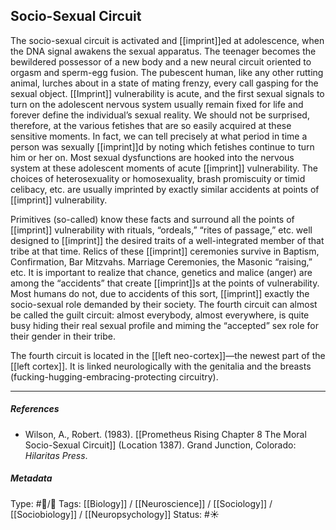 ## Socio-Sexual Circuit  # 

The socio-sexual circuit is activated and [[imprint]]ed at adolescence, when the DNA signal awakens the sexual apparatus. The teenager becomes the bewildered possessor of a new body and a new neural circuit oriented to orgasm and sperm-egg fusion. The pubescent human, like any other rutting animal, lurches about in a state of mating frenzy, every call gasping for the sexual object. [[Imprint]] vulnerability is acute, and the first sexual signals to turn on the adolescent nervous system usually remain fixed for life and forever define the individual’s sexual reality. We should not be surprised, therefore, at the various fetishes that are so easily acquired at these sensitive moments. In fact, we can tell precisely at what period in time a person was sexually [[imprint]]d by noting which fetishes continue to turn him or her on. Most sexual dysfunctions are hooked into the nervous system at these adolescent moments of acute [[imprint]] vulnerability. The choices of heterosexuality or homosexuality, brash promiscuity or timid celibacy, etc. are usually imprinted by exactly similar accidents at points of [[imprint]] vulnerability.

Primitives (so-called) know these facts and surround all the points of [[imprint]] vulnerability with rituals, “ordeals,” “rites of passage,” etc. well designed to [[imprint]] the desired traits of a well-integrated member of that tribe at that time. Relics of these [[imprint]] ceremonies survive in Baptism, Confirmation, Bar Mitzvahs. Marriage Ceremonies, the Masonic “raising,” etc. It is important to realize that chance, genetics and malice (anger) are among the “accidents” that create [[imprint]]s at the points of vulnerability. Most humans do not, due to accidents of this sort, [[imprint]] exactly the socio-sexual role demanded by their society. The fourth circuit can almost be called the guilt circuit: almost everybody, almost everywhere, is quite busy hiding their real sexual profile and miming the “accepted” sex role for their gender in their tribe.

The fourth circuit is located in the [[left neo-cortex]]—the newest part of the [[left cortex]]. It is linked neurologically with the genitalia and the breasts (fucking-hugging-embracing-protecting circuitry).

___

##### References

- Wilson, A., Robert. (1983). [[Prometheus Rising Chapter 8 The Moral Socio-Sexual Circuit]] (Location 1387). Grand Junction, Colorado: _Hilaritas Press_.

##### Metadata

Type: #🔵/🔵 
Tags: [[Biology]] / [[Neuroscience]] / [[Sociology]] / [[Sociobiology]] / [[Neuropsychology]]
Status: #☀️ 